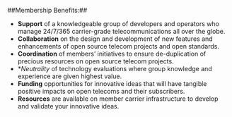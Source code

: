 ##Membership Benefits:##

* **Support** of a knowledgeable group of developers and operators who manage 24/7/365 carrier-grade telecommunications all over the globe.
* **Collaboration** on the design and development of new features and enhancements of open source telecom projects and open standards. 
* **Coordination** of members’ initiatives to ensure de-duplication of precious resources on open source telecom projects.
* **Neutrality* of technology evaluations where group knowledge and experience are given highest value.
* **Funding** opportunities for innovative ideas that will have tangible positive impacts on open telecoms and their subscribers. 
* **Resources** are available on member carrier infrastructure to develop and validate your innovative ideas.
